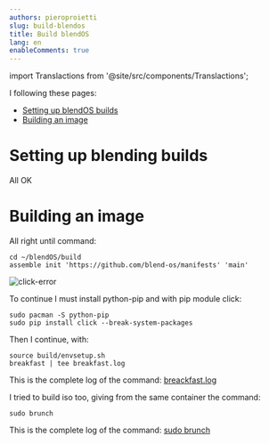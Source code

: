 ```yaml
---
authors: pieroproietti
slug: build-blendos
title: Build blendOS
lang: en
enableComments: true
---
```


import Translactions from '@site/src/components/Translactions';

<Translactions />

I following these pages:

* [Setting up blendOS builds
](https://docs.blendos.co/docs/build-blend/build_environment)
* [Building an image](https://docs.blendos.co/docs/build-blend/building_blendos)

# Setting up blending builds

All OK

# Building an image

All right until command:

```
cd ~/blendOS/build
assemble init 'https://github.com/blend-os/manifests' 'main'
```

![click-error](/images/click-error.png)

To continue I must install python-pip and with pip module click:

```
sudo pacman -S python-pip
sudo pip install click --break-system-packages
```

Then I continue, with:

```
source build/envsetup.sh
breakfast | tee breakfast.log
```

This is the complete log of the command: [breackfast.log](/logs/breakfast.log)

I tried to build iso too, giving from the same container the command:

```
sudo brunch
```

This is the complete log of the command: [sudo brunch](/logs/brunch.log)
